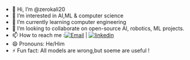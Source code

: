- 👋 Hi, I’m @zerokali20
- 👀 I’m interested in AI,ML & computer science
- 🌱 I’m currently learning computer engineering
- 💞️ I’m looking to collaborate on open-source AI, robotics, ML projects.
- 📫 How to reach me :[![Email](https://img.shields.io/badge/Email-Contact-red?style=flat&logo=gmail)](2003zerokali@gmail.com) | [![linkedin](https://img.shields.io/badge/LinkedIn-Profile-blue)](www.linkedin.com/in/bhagya-karunanayake-b52085270)
- 😄 Pronouns: He/Him
- ⚡ Fun fact: All models are wrong,but soeme are useful !

<!---
zerokali20/zerokali20 is a ✨ special ✨ repository because its `README.md` (this file) appears on your GitHub profile.
You can click the Preview link to take a look at your changes.
--->
